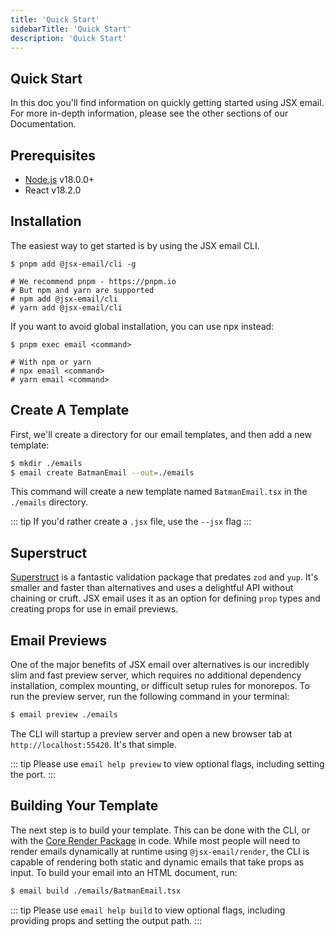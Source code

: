 ```yaml
---
title: 'Quick Start'
sidebarTitle: 'Quick Start'
description: 'Quick Start'
---
```


## Quick Start

In this doc you'll find information on quickly getting started using JSX email. For more in-depth information, please see the other sections of our Documentation.

## Prerequisites

- [Node.js](https://nodejs.org/en/) v18.0.0+
- React v18.2.0

## Installation

The easiest way to get started is by using the JSX email CLI.

```shell
$ pnpm add @jsx-email/cli -g

# We recommend pnpm - https://pnpm.io
# But npm and yarn are supported
# npm add @jsx-email/cli
# yarn add @jsx-email/cli
```

If you want to avoid global installation, you can use npx instead:

```shell
$ pnpm exec email <command>

# With npm or yarn
# npx email <command>
# yarn email <command>
```

## Create A Template

First, we'll create a directory for our email templates, and then add a new template:

```sh
$ mkdir ./emails
$ email create BatmanEmail --out=./emails
```

This command will create a new template named `BatmanEmail.tsx` in the `./emails` directory.

::: tip
If you'd rather create a `.jsx` file, use the `--jsx` flag
:::

## Superstruct

[Superstruct](docs.superstructjs.org) is a fantastic validation package that predates `zod` and `yup`. It's smaller and faster than alternatives and uses a delightful API without chaining or cruft. JSX email uses it as an option for defining `prop` types and creating props for use in email previews.

## Email Previews

One of the major benefits of JSX email over alternatives is our incredibly slim and fast preview server, which requires no additional dependency installation, complex mounting, or difficult setup rules for monorepos. To run the preview server, run the following command in your terminal:

```sh
$ email preview ./emails
```

The CLI will startup a preview server and open a new browser tab at `http://localhost:55420`. It's that simple.

::: tip
Please use `email help preview` to view optional flags, including setting the port.
:::

## Building Your Template

The next step is to build your template. This can be done with the CLI, or with the [Core Render Package](/docs/core/render) in code. While most people will need to render emails dynamically at runtime using `@jsx-email/render`, the CLI is capable of rendering both static and dynamic emails that take props as input. To build your email into an HTML document, run:

```sh
$ email build ./emails/BatmanEmail.tsx
```

::: tip
Please use `email help build` to view optional flags, including providing props and setting the output path.
:::
